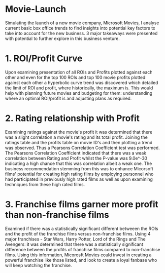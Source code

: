 # Movie-Launch
Simulating the launch of a new movie company, Microsoft Movies, I analyse current basic box office trends to find insights into potential key factors to take into account for the new business. 3 major takeaways were presented with potential to further explore in this business venture.

# 1. ROI/Profit Curve
Upon examining presentation of all ROIs and Profits plotted against each other and even for the top 100 ROIs and top 100 movie profits plotted against each other a hyperbolic curve trend was discovered which detailed the limit of ROI and profit, where historically, the maximum is. This would help with planning future movies and budgeting for them: understanding where an optimal ROI/profit is and adjusting plans as required. 

# 2. Rating relationship with Profit
Examining ratings against the movie's profit it was determined that there was a slight correlation a movie's rating and its total profit. Joining the ratings table and the profits table on movie ID's and then plotting a trend was observed. Thus a Pearsons Correlation Coefficient test was performed. The Pearsons Correlation Coefficient indicated that there was a weak correlation between Rating and Profit whilst the P-value was 9.0e^-30 indicating a high chance that this was correlation albeit a weak one. The business recommendation stemming from this was to enhance Micorsoft films' potential for creating high rating films by employing personnel who had participated in previously high rated films as well as upon examining techniques from these high rated films. 

# 3. Franchise films garner more profit than non-franchise films
Examined if there was a statistically significant different betweeen the ROIs and the profit of the franchise films versus non-franchise films. Using 4 major franchises - Star Wars, Harry Potter, Lord of the Rings and The Avengers: it was determined that there was a statistically significant difference between the profits of franchise films compared to non-franchise films. Using this information, Micorosft Movies could invest in creating a powerful franchise like those listed, and look to create a loyal fanbase who will keep watching the franchise.
